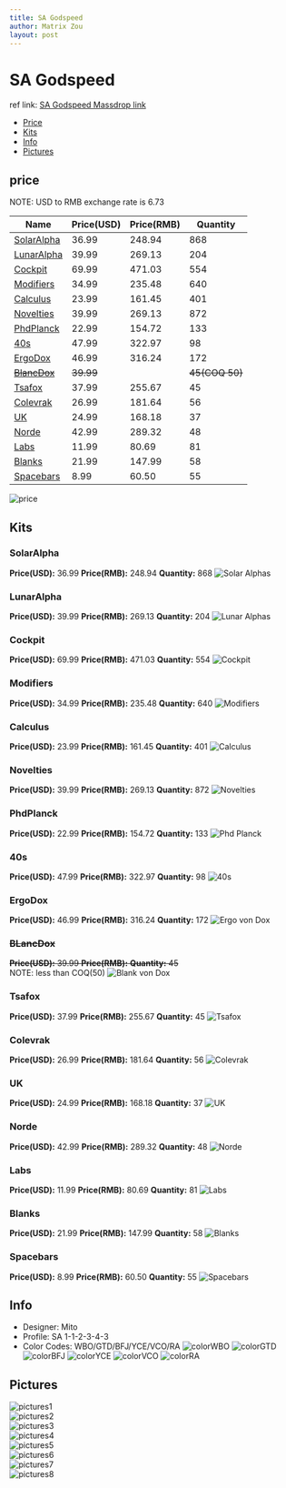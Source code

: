 ```yaml
---
title: SA Godspeed
author: Matrix Zou
layout: post
---
```


# SA Godspeed

ref link: [SA Godspeed Massdrop link](https://www.massdrop.com/buy/godspeed-custom-sa-keycap-set)

* [Price](#price)  
* [Kits](#kits)  
* [Info](#info)
* [Pictures](#pictures)

## price  
NOTE: USD to RMB exchange rate is 6.73

| Name          | Price(USD)    | Price(RMB)  | Quantity |
| ------------- | ------------- | ----------- | -------- |
|[SolarAlpha](#solaralpha)|36.99|248.94|868|
|[LunarAlpha](#lunaralpha)|39.99|269.13|204|
|[Cockpit](#cockpit)|69.99|471.03|554|
|[Modifiers](#modifiers)|34.99|235.48|640|
|[Calculus](#calculus)|23.99|161.45|401|
|[Novelties](#novelties)|39.99|269.13|872|
|[PhdPlanck](#phdplanck)|22.99|154.72|133|
|[40s](#40s)|47.99|322.97|98|
|[ErgoDox](#ergodox)|46.99|316.24|172|
|[~~BlancDox~~](#blancdox)|~~39.99~~||~~45(COQ 50)~~|
|[Tsafox](#tsafox)|37.99|255.67|45|
|[Colevrak](#colevrak)|26.99|181.64|56|
|[UK](#uk)|24.99|168.18|37|
|[Norde](#norde)|42.99|289.32|48|
|[Labs](#labs)|11.99|80.69|81|
|[Blanks](#blanks)|21.99|147.99|58|
|[Spacebars](#spacebars)|8.99|60.50|55|

![price](assets/godspeed/Price.jpg)

## Kits
### SolarAlpha
**Price(USD):** 36.99	**Price(RMB):** 248.94	**Quantity:** 868
![Solar Alphas](assets/godspeed/kits_pics/SolarAlphas.jpg)

### LunarAlpha
**Price(USD):** 39.99	**Price(RMB):** 269.13	**Quantity:** 204
![Lunar Alphas](assets/godspeed/kits_pics/LunarAlphas.jpg)

### Cockpit
**Price(USD):** 69.99	**Price(RMB):** 471.03	**Quantity:** 554
![Cockpit](assets/godspeed/kits_pics/Cockpit.jpg)

### Modifiers
**Price(USD):** 34.99	**Price(RMB):** 235.48	**Quantity:** 640
![Modifiers](assets/godspeed/kits_pics/Modifiers.jpg)

### Calculus
**Price(USD):** 23.99	**Price(RMB):** 161.45	**Quantity:** 401
![Calculus](assets/godspeed/kits_pics/Calculus.jpg)

### Novelties
**Price(USD):** 39.99	**Price(RMB):** 269.13	**Quantity:** 872
![Novelties](assets/godspeed/kits_pics/Novelties.jpg)

### PhdPlanck
**Price(USD):** 22.99	**Price(RMB):** 154.72	**Quantity:** 133
![Phd Planck](assets/godspeed/kits_pics/PhdPlanck.jpg)

### 40s
**Price(USD):** 47.99	**Price(RMB):** 322.97	**Quantity:** 98
![40s](assets/godspeed/kits_pics/40s.jpg)

### ErgoDox
**Price(USD):** 46.99	**Price(RMB):** 316.24	**Quantity:** 172
![Ergo von Dox](assets/godspeed/kits_pics/ErgovonDox.jpg)

### ~~BLancDox~~
~~**Price(USD):** 39.99	**Price(RMB):** 	**Quantity:** 45~~    
NOTE: less than COQ(50)
![Blank von Dox](assets/godspeed/kits_pics/BlancvonDox.jpg)

### Tsafox
**Price(USD):** 37.99	**Price(RMB):** 255.67	**Quantity:** 45
![Tsafox](assets/godspeed/kits_pics/Tsafox.png)

### Colevrak
**Price(USD):** 26.99	**Price(RMB):** 181.64	**Quantity:** 56
![Colevrak](assets/godspeed/kits_pics/Colevrak.jpg)

### UK
**Price(USD):** 24.99	**Price(RMB):** 168.18	**Quantity:** 37
![UK](assets/godspeed/kits_pics/UK.jpg)

### Norde
**Price(USD):** 42.99	**Price(RMB):** 289.32	**Quantity:** 48
![Norde](assets/godspeed/kits_pics/Norde.jpg)

### Labs
**Price(USD):** 11.99	**Price(RMB):** 80.69	**Quantity:** 81
![Labs](assets/godspeed/kits_pics/Labs.jpg)

### Blanks
**Price(USD):** 21.99	**Price(RMB):** 147.99	**Quantity:** 58
![Blanks](assets/godspeed/kits_pics/Blanks.jpg)

### Spacebars
**Price(USD):** 8.99	**Price(RMB):** 60.50	**Quantity:** 55
![Spacebars](assets/godspeed/kits_pics/Spacebars.jpg)

## Info
* Designer: Mito
* Profile: SA 1-1-2-3-4-3
* Color Codes: WBO/GTD/BFJ/YCE/VCO/RA
![colorWBO](../../SP_ColorCodes/abs/SP_Abs_ColorCodes_WBO.png)
![colorGTD](../../SP_ColorCodes/abs/SP_Abs_ColorCodes_GTD.png)
![colorBFJ](../../SP_ColorCodes/abs/SP_Abs_ColorCodes_BFJ.png)
![colorYCE](../../SP_ColorCodes/abs/SP_Abs_ColorCodes_YCE.png)
![colorVCO](../../SP_ColorCodes/abs/SP_Abs_ColorCodes_VCO.png)
![colorRA](../../SP_ColorCodes/abs/SP_Abs_ColorCodes_RA.png)

## Pictures  
![pictures1](assets/godspeed/rendering_pics/MD-25045_20160922122839_287a124a76ffe60b.jpg)  
![pictures2](assets/godspeed/rendering_pics/MD-25045_20160922122854_725a0796973216b7.jpg)  
![pictures3](assets/godspeed/rendering_pics/MD-25045_20160922122906_74de99d16fbd9eb7.jpg)  
![pictures4](assets/godspeed/rendering_pics/MD-25045_20160922122907_c4fb2e6ff6c80399.jpg)  
![pictures5](assets/godspeed/rendering_pics/MD-25045_20160922122907_e6b299fc4c663ac2.jpg)  
![pictures6](assets/godspeed/rendering_pics/MD-25045_20160922122910_b04bbf7fadd53564.jpg)  
![pictures7](assets/godspeed/rendering_pics/MD-25045_20160922122914_084b54588a41c310.jpg)  
![pictures8](assets/godspeed/rendering_pics/MD-25045_20160922122915_05fdde153872c9e1.jpg)  

